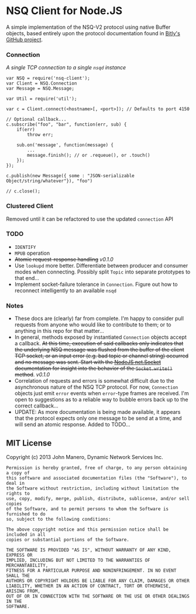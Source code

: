 NSQ Client for Node.JS
======================
A simple implementation of the NSQ-V2 protocol using native Buffer objects,
based entirely upon the protocol documentation found in
[Bitly's GitHub project](https://github.com/bitly/nsq/blob/master/docs/protocol.md).

### Connection
_A single TCP connection to a single `nsqd` instance_

    var NSQ = require('nsq-client');
    var Client = NSQ.Connection
    var Message = NSQ.Message;
    
    var Util = require('util');
    
    var c = Client.connect(<hostname>[, <port>]); // Defaults to port 4150
    
    // Optional callback...
    c.subscribe("foo", "bar", function(err, sub) {
    	if(err)
    	    throw err;
        
        sub.on('message', function(message) {
            ...
            message.finish(); // or .requeue(), or .touch()
        });
    });
    
    c.publish(new Message({ some : "JSON-serializable Object/string/whatever"}), "foo")
    
    // c.close();
    

### Clustered Client
Removed until it can be refactored to use the updated `connection` API

### TODO
 * `IDENTIFY`
 * `MPUB` operation
 * ~~Atomic request-response handling~~ _v0.1.0_
 * Use `lookupd` more better. Differentiate between producer and consumer modes when
 connecting. Possibly split `Topic` into separate prototypes to that end...
 * Implement socket-failure tolerance in `Connection`. Figure out how to reconnect
 intelligently to an available `nsqd`

### Notes
 * These docs are (clearly) far from complete. I'm happy to consider pull requests from anyone who would like to
 contribute to them; or to anything in this repo for that matter...
 * In general, methods exposed by instantiated `Connection` objects accept a callback. ~~At this time, execution of said
 callbacks only indicates that the underlying NSQ message was flushed from the buffer of the client TCP socket, or an
 input error (e.g. bad topic or channel string) occurred and no message was sent. Start with the
 [NodeJS net.Socket](http://nodejs.org/docs/v0.8.19/api/net.html#net_socket_write_data_encoding_callback) documentation
 for insight into the behavior of the `Socket.write()` method~~. _v0.1.0_
 * Correlation of requests and errors is somewhat difficult due to the asynchronous nature of the NSQ TCP protocol.
 For now, `Connection` objects just emit `error` events when `error`-type frames are received. I'm open to suggestions
 as to a reliable way to bubble errors back up to the correct callback...
  * UPDATE: As more documentation is being made available, it appears that the protocol expects only one message to be
  send at a time, and will send an atomic response. Added to TODO...

## MIT License
Copyright (c) 2013 John Manero, Dynamic Network Services Inc.

    Permission is hereby granted, free of charge, to any person obtaining a copy of
    this software and associated documentation files (the "Software"), to deal in
    the Software without restriction, including without limitation the rights to
    use, copy, modify, merge, publish, distribute, sublicense, and/or sell copies
    of the Software, and to permit persons to whom the Software is furnished to do
    so, subject to the following conditions:
    
    The above copyright notice and this permission notice shall be included in all
    copies or substantial portions of the Software.
    
    THE SOFTWARE IS PROVIDED "AS IS", WITHOUT WARRANTY OF ANY KIND, EXPRESS OR
    IMPLIED, INCLUDING BUT NOT LIMITED TO THE WARRANTIES OF MERCHANTABILITY,
    FITNESS FOR A PARTICULAR PURPOSE AND NONINFRINGEMENT. IN NO EVENT SHALL THE
    AUTHORS OR COPYRIGHT HOLDERS BE LIABLE FOR ANY CLAIM, DAMAGES OR OTHER
    LIABILITY, WHETHER IN AN ACTION OF CONTRACT, TORT OR OTHERWISE, ARISING FROM,
    OUT OF OR IN CONNECTION WITH THE SOFTWARE OR THE USE OR OTHER DEALINGS IN THE
    SOFTWARE.
